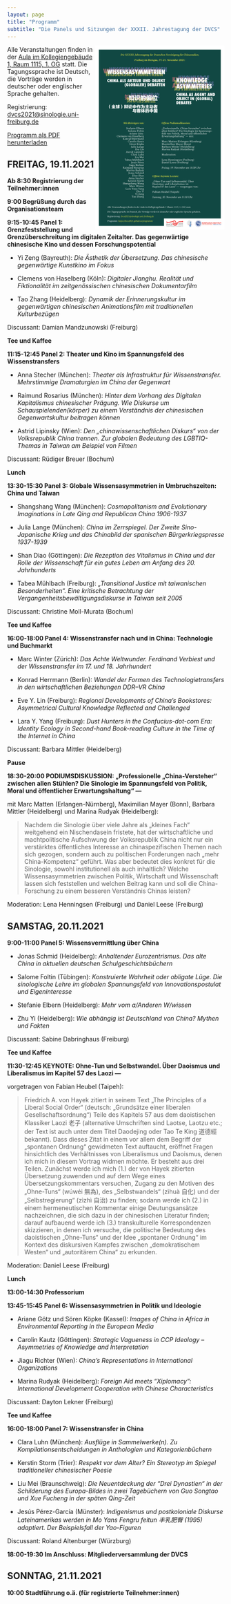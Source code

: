 ```yaml
---
layout: page
title: "Programm"
subtitle: "Die Panels und Sitzungen der XXXII. Jahrestagung der DVCS"
---
```


<img src="/assets/img/dvcs2021_poster.jpg" width="300" height="auto" align="right" style="border:0px solid black">

Alle Veranstaltungen finden in der [Aula im Kollegiengebäude 1, Raum 1115, 1. OG](https://goo.gl/maps/mS5HyPcZSFzYew7U7) statt. Die Tagungssprache ist Deutsch, die Vorträge werden in deutscher oder englischer Sprache gehalten.

Registrierung: [dvcs2021@sinologie.uni-freiburg.de](mailto:dvcs2021@sinologie.uni-freiburg.de)

[Programm als PDF herunterladen](assets/img/CfP_DVCS2021.pdf)

## FREITAG, 19.11.2021

**Ab 8:30 Registrierung der Teilnehmer:innen**

**9:00 Begrüßung durch das Organisationsteam**

**9:15-10:45 Panel 1: Grenzfeststellung und Grenzüberschreitung im digitalen Zeitalter. Das gegenwärtige chinesische Kino und dessen Forschungspotential**

- Yi Zeng (Bayreuth): *Die Ästhetik der Übersetzung. Das chinesische gegenwärtige Kunstkino im Fokus*

- Clemens von Haselberg (Köln): *Digitaler Jianghu. Realität und Fiktionalität im zeitgenössischen chinesischen Dokumentarfilm*

- Tao Zhang (Heidelberg): *Dynamik der Erinnerungskultur im gegenwärtigen chinesischen Animationsfilm mit traditionellen Kulturbezügen*

Discussant: Damian Mandzunowski (Freiburg)

**Tee und Kaffee**

**11:15-12:45 Panel 2: Theater und Kino im Spannungsfeld des Wissenstransfers**

- Anna Stecher (München): *Theater als Infrastruktur für Wissenstransfer. Mehrstimmige Dramaturgien im China der Gegenwart*

- Raimund Rosarius (München): *Hinter dem Vorhang des Digitalen Kapitalismus chinesischer Prägung. Wie Diskurse um Schauspielenden(körper) zu einem Verständnis der chinesischen Gegenwartskultur beitragen können*

- Astrid Lipinsky (Wien): *Den „chinawissenschaftlichen Diskurs“ von der Volksrepublik China trennen. Zur globalen Bedeutung des LGBTIQ-Themas in Taiwan am Beispiel von Filmen*

Discussant: Rüdiger Breuer (Bochum)

**Lunch**

**13:30-15:30 Panel 3: Globale Wissensasymmetrien in Umbruchszeiten: China und Taiwan**

- Shangshang Wang (München): *Cosmopolitanism and Evolutionary Imaginations in Late Qing and Republican China 1906-1937*

- Julia Lange (München): *China im Zerrspiegel. Der Zweite Sino-Japanische Krieg und das Chinabild der spanischen Bürgerkriegspresse 1937-1939*

- Shan Diao (Göttingen): *Die Rezeption des Vitalismus in China und der Rolle der Wissenschaft für ein gutes Leben am Anfang des 20. Jahrhunderts*

- Tabea Mühlbach (Freiburg): *„Transitional Justice mit taiwanischen Besonderheiten“. Eine kritische Betrachtung der Vergangenheitsbewältigungsdiskurse in Taiwan seit 2005*

Discussant: Christine Moll-Murata (Bochum)

**Tee und Kaffee**

**16:00-18:00 Panel 4: Wissenstransfer nach und in China: Technologie und Buchmarkt**

- Marc Winter (Zürich): *Das Achte Weltwunder. Ferdinand Verbiest und der Wissenstransfer im 17. und 18. Jahrhundert*

- Konrad Herrmann (Berlin): *Wandel der Formen des Technologietransfers in den wirtschaftlichen Beziehungen DDR–VR China*

- Eve Y. Lin (Freiburg): *Regional Developments of China’s Bookstores: Asymmetrical Cultural Knowledge Reflected and Challenged*

- Lara Y. Yang (Freiburg): *Dust Hunters in the Confucius-dot-com Era: Identity Ecology in Second-hand Book-reading Culture in the Time of the Internet in China*

Discussant: Barbara Mittler (Heidelberg)

**Pause**

**18:30-20:00 PODIUMSDISKUSSION: „Professionelle „China-Versteher“ zwischen allen Stühlen? Die Sinologie im Spannungsfeld von Politik, Moral und öffentlicher Erwartungshaltung“ —**

mit Marc Matten (Erlangen-Nürnberg), Maximilian Mayer (Bonn), Barbara Mittler (Heidelberg) und Marina Rudyak (Heidelberg):

>Nachdem die Sinologie über viele Jahre als „kleines Fach“ weitgehend ein Nischendasein fristete, hat der wirtschaftliche und machtpolitische Aufschwung der Volksrepublik China nicht nur ein verstärktes öffentliches Interesse an chinaspezifischen Themen nach sich gezogen, sondern auch zu politischen Forderungen nach „mehr China-Kompetenz“ geführt. Was aber bedeutet dies konkret für die Sinologie, sowohl institutionell als auch inhaltlich? Welche Wissensasymmetrien zwischen Politik, Wirtschaft und Wissenschaft lassen sich feststellen und welchen Beitrag kann und soll die China-Forschung zu einem besseren Verständnis Chinas leisten?

Moderation: Lena Henningsen (Freiburg) und Daniel Leese (Freiburg)

## SAMSTAG, 20.11.2021

**9:00-11:00 Panel 5: Wissensvermittlung über China**

- Jonas Schmid (Heidelberg): *Anhaltender Eurozentrismus. Das alte China in aktuellen deutschen Schulgeschichtsbüchern*

- Salome Foltin (Tübingen): *Konstruierte Wahrheit oder obligate Lüge. Die sinologische Lehre im globalen Spannungsfeld von Innovationspostulat und Eigeninteresse*

- Stefanie Elbern (Heidelberg): *Mehr vom a/Anderen W/wissen*

- Zhu Yi (Heidelberg): *Wie abhängig ist Deutschland von China? Mythen und Fakten*

Discussant: Sabine Dabringhaus (Freiburg)

**Tee und Kaffee**

**11:30-12:45 KEYNOTE: Ohne-Tun und Selbstwandel. Über Daoismus und Liberalismus im Kapitel 57 des Laozi —**

vorgetragen von Fabian Heubel (Taipeh):

>Friedrich A. von Hayek zitiert in seinem Text „The Principles of a Liberal Social Order“ (deutsch: „Grundsätze einer liberalen Gesellschaftsordnung“) Teile des Kapitels 57 aus dem daoistischen Klassiker Laozi 老子 (alternative Umschriften sind Laotse, Laotzu etc.; der Text ist auch unter dem Titel Daodejing oder Tao Te King 道德經 bekannt). Dass dieses Zitat in einem vor allem dem Begriff der „spontanen Ordnung“ gewidmeten Text auftaucht, eröffnet Fragen hinsichtlich des Verhältnisses von Liberalismus und Daoismus, denen ich mich in diesem Vortrag widmen möchte. Er besteht aus drei Teilen. Zunächst werde ich mich (1.) der von Hayek zitierten Übersetzung zuwenden und auf dem Wege eines Übersetzungskommentars versuchen, Zugang zu den Motiven des „Ohne-Tuns“ (wúwéi 無為), des „Selbstwandels“ (zìhuà 自化) und der „Selbstregierung“ (zìzhì 自治) zu finden; sodann werde ich (2.) in einem hermeneutischen Kommentar einige Deutungsansätze nachzeichnen, die sich dazu in der chinesischen Literatur finden; darauf aufbauend werde ich (3.) transkulturelle Korrespondenzen skizzieren, in denen ich versuche, die politische Bedeutung des daoistischen „Ohne-Tuns“ und der Idee „spontaner Ordnung“ im Kontext des diskursiven Kampfes zwischen „demokratischem Westen“ und „autoritärem China“ zu erkunden.

Moderation: Daniel Leese (Freiburg)

**Lunch**

**13:00-14:30 Professorium**

**13:45-15:45 Panel 6: Wissensasymmetrien in Politik und Ideologie**

- Ariane Götz und Sören Köpke (Kassel): *Images of China in Africa in Environmental Reporting in the European Media*

- Carolin Kautz (Göttingen): *Strategic Vagueness in CCP Ideology – Asymmetries of Knowledge and Interpretation*

- Jiagu Richter (Wien): *China’s Representations in International Organizations*

- Marina Rudyak (Heidelberg): *Foreign Aid meets “Xiplomacy”: International Development Cooperation with Chinese Characteristics*

Discussant: Dayton Lekner (Freiburg)

**Tee und Kaffee**

**16:00-18:00 Panel 7: Wissenstransfer in China**

- Clara Luhn (München): *Ausflüge in Sammelwerke(n). Zu Kompilationsentscheidungen in Anthologien und Kategorienbüchern*

- Kerstin Storm (Trier): *Respekt vor dem Alter? Ein Stereotyp im Spiegel traditioneller chinesischer Poesie*

- Liu Mei (Braunschweig): *Die Neuentdeckung der “Drei Dynastien“ in der Schilderung des Europa-Bildes in zwei Tagebüchern von Guo Songtao und Xue Fucheng in der späten Qing-Zeit*

- Jesús Pérez-García (Münster): *Indigenismus und postkoloniale Diskurse Lateinamerikas werden in Mo Yans Fengru feitun 丰乳肥臀 (1995) adaptiert. Der Beispielsfall der Yao-Figuren*

Discussant: Roland Altenburger (Würzburg)

**18:00-19:30 Im Anschluss: Mitgliederversammlung der DVCS**

## SONNTAG, 21.11.2021

**10:00 Stadtführung o.ä. (für registrierte Teilnehmer:innen)**

